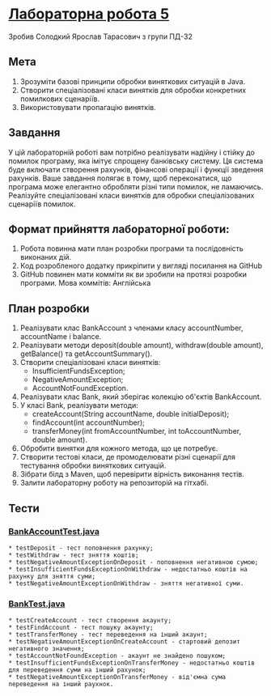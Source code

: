 ﻿# [Лабораторна робота 5](README.md)

Зробив Солодкий Ярослав Тарасович з групи ПД-32

## Мета

1. Зрозуміти базові принципи обробки виняткових ситуацій в Java.
1. Створити спеціалізовані класи винятків для обробки конкретних помилкових сценаріїв.
1. Використовувати пропагацію винятків.

## Завдання

У цій лабораторній роботі вам потрібно реалізувати надійну і стійку до помилок програму, яка імітує спрощену банківську систему. Ця система буде включати створення рахунків, фінансові операції і функції зведення рахунків. Ваше завдання полягає в тому, щоб переконатися, що програма може елегантно обробляти різні типи помилок, не ламаючись. Реалізуйте спеціалізовані класи винятків для обробки спеціалізованих сценаріїв помилок.

## Формат прийняття лабораторної роботи: 

1. Робота повинна мати план розробки програми та послідовність виконаних дій.
1. Код розробленого додатку прикріпити у вигляді посилання на GitHub
1. GitHub повинен мати комміти як ви зробили на протязі розробки програми. Мова коммітів: Англійська

## План розробки

1. Реалізувати клас BankAccount з членами класу accountNumber, accountName і balance.
1. Реалізувати методи deposit(double amount), withdraw(double amount), getBalance() та getAccountSummary().
1. Створити спеціалізовані класи винятків:
	* InsufficientFundsException;
	* NegativeAmountException;
	* AccountNotFoundException.
1. Реалізувати клас Bank, який зберігає колекцію об'єктів BankAccount.
1. У класі Bank, реалізувати методи:
	* createAccount(String accountName, double initialDeposit);
	* findAccount(int accountNumber);
	* transferMoney(int fromAccountNumber, int toAccountNumber, double amount).
1. Обробити винятки для кожного метода, що це потребує.
1. Створити тестові класи, де промоделювати різні сценарії для тестування обробки виняткових ситуацій.
1. Зібрати білд з Maven, щоб перевірити вірність виконання тестів.
1. Залити лабораторну роботу на репозиторій на гітхабі.

## Тести
### [BankAccountTest.java](src/test/java/com/solodkyi/java_labs/Lab5Test/BankAccountTest.java)
	* testDeposit - тест поповнення рахунку;
	* testWithdraw - тест зняття коштів;
	* testNegativeAmountExceptionOnDeposit - поповнення негативною сумою;
	* testInsufficientFundsExceptionOnWithdraw - недостатньо коштів на рахунку для зняття суми;
	* testNegativeAmountExceptionOnWithdraw - зняття негативної суми.
### [BankTest.java](src/test/java/com/solodkyi/java_labs/Lab5Test/BankTest.java)
	* testCreateAccount - тест створення акаунту;
	* testFindAccount - тест пошуку акаунту;
	* testTransferMoney - тест переведення на інший акаунт;
	* testNegativeAmountExceptionOnCreateAccount - стартовий депозит негативного значення;
	* testAccountNotFoundException - акаунт не знайдено пошуком;
	* testInsufficientFundsExceptionOnTransferMoney - недостатньо коштів для переведення суми на інший рахунок;
	* testNegativeAmountExceptionOnTransferMoney - від'ємна сума переведення на інший раухнок.